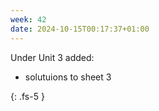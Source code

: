 ```yaml
---
week: 42
date: 2024-10-15T00:17:37+01:00
---
```


Under Unit 3 added:

- solutuions to sheet 3



{: .fs-5 }

